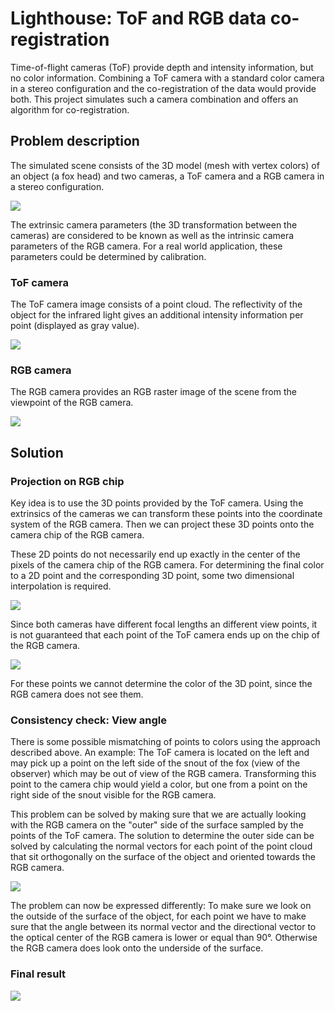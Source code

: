 # Lighthouse: ToF and RGB data co-registration

Time-of-flight cameras (ToF) provide depth and intensity information, but no color information. Combining a ToF camera with a standard color camera in a stereo configuration and the co-registration of the data would provide both. This project simulates such a camera combination and offers an algorithm for co-registration.

## Problem description

The simulated scene consists of the 3D model (mesh with vertex colors) of an object (a fox head) and two cameras, a ToF camera and a RGB camera in a stereo configuration.

![](images/scene.png)

The extrinsic camera parameters (the 3D transformation between the cameras) are considered to be known as well as the intrinsic camera parameters of the RGB camera. For a real world application, these parameters could be determined by calibration.

### ToF camera

The ToF camera image consists of a point cloud. The reflectivity of the object for the infrared light gives an additional intensity information per point (displayed as gray value).

![](images/pcl_gray_scaled.png)

### RGB camera

The RGB camera provides an RGB raster image of the scene from the viewpoint of the RGB camera.

![](images/rgb_image_scaled.png)

## Solution

### Projection on RGB chip

Key idea is to use the 3D points provided by the ToF camera. Using the extrinsics of the cameras we can transform these points into the coordinate system of the RGB camera. Then we can project these 3D points onto the camera chip of the RGB camera.

These 2D points do not necessarily end up exactly in the center of the pixels of the camera chip of the RGB camera. For determining the final color to a 2D point and the corresponding 3D point, some two dimensional interpolation is required.

![](images/rgb_image_points_scaled_zoom.png)

Since both cameras have different focal lengths an different view points, it is not guaranteed that each point of the ToF camera ends up on the chip of the RGB camera.

![](images/rgb_image_points_scaled.png)

For these points we cannot determine the color of the 3D point, since the RGB camera does not see them.

### Consistency check: View angle

There is some possible mismatching of points to colors using the approach described above. An example: The ToF camera is located on the left and may pick up a point on the left side of the snout of the fox (view of the observer) which may be out of view of the RGB camera. Transforming this point to the camera chip would yield a color, but one from a point on the right side of the snout visible for the RGB camera.

This problem can be solved by making sure that we are actually looking with the RGB camera on the "outer" side of the surface sampled by the points of the ToF camera. The solution to determine the outer side can be solved by calculating the normal vectors for each point of the point cloud that sit orthogonally on the surface of the object and oriented towards the RGB camera.

![](images/pcl_gray_normals_scaled.png)

The problem can now be expressed differently: To make sure we look on the outside of the surface of the object, for each point we have to make sure that the angle between its normal vector and the directional vector to the optical center of the RGB camera is lower or equal than 90°. Otherwise the RGB camera does look onto the underside of the surface.

### Final result

![](images/pcl_result.png)

